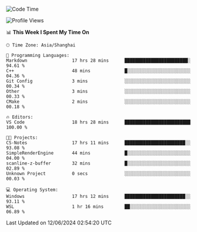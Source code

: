 <!--START_SECTION:waka-->
![Code Time](http://img.shields.io/badge/Code%20Time-1%2C763%20hrs%2029%20mins-blue)

![Profile Views](http://img.shields.io/badge/Profile%20Views-4-blue)

📊 **This Week I Spent My Time On** 

```text
🕑︎ Time Zone: Asia/Shanghai

💬 Programming Languages: 
Markdown                 17 hrs 28 mins      ████████████████████████░   94.61 % 
C++                      48 mins             █░░░░░░░░░░░░░░░░░░░░░░░░   04.36 % 
Git Config               3 mins              ░░░░░░░░░░░░░░░░░░░░░░░░░   00.34 % 
Other                    3 mins              ░░░░░░░░░░░░░░░░░░░░░░░░░   00.33 % 
CMake                    2 mins              ░░░░░░░░░░░░░░░░░░░░░░░░░   00.18 % 

🔥 Editors: 
VS Code                  18 hrs 28 mins      █████████████████████████   100.00 % 

🐱‍💻 Projects: 
CS-Notes                 17 hrs 11 mins      ███████████████████████░░   93.08 % 
SimpleRenderEngine       44 mins             █░░░░░░░░░░░░░░░░░░░░░░░░   04.00 % 
scanline-z-buffer        32 mins             █░░░░░░░░░░░░░░░░░░░░░░░░   02.89 % 
Unknown Project          0 secs              ░░░░░░░░░░░░░░░░░░░░░░░░░   00.03 % 

💻 Operating System: 
Windows                  17 hrs 12 mins      ███████████████████████░░   93.11 % 
WSL                      1 hr 16 mins        ██░░░░░░░░░░░░░░░░░░░░░░░   06.89 % 
```


 Last Updated on 12/06/2024 02:54:20 UTC
<!--END_SECTION:waka-->